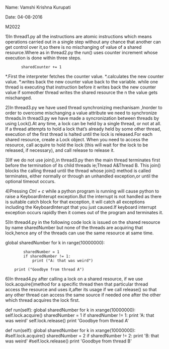 Name: Vamshi Krishna Kurupati

Date: 04-08-2016

M2022

1)In thread1.py all the instructions are atomic instructions which means operations carried out in a single step without any chance that another can get control over it,so there is no mischanging of value of a shared resource.Where as in thread2.py the run() uses counter increment whose execution is done within three steps.
     
           sharedCounter += 1

*.First the interpreter fetches the counter value.
*.calculates the new  counter value. 
*.writes back the new counter value back to the variable.
while one thread is executing that instruction before it writes back the new counter value if someother thread writes the shared resource the n the value gets mischanged.

2)In thread3.py we have used  thread synchronizing  mechanisam ,Inorder to order to overcome mischanging a value attribute we need to synchronize threads.In thread3.py we have made a syncronization between threads by using Lock().At any time, a lock can be held by a single thread, or not at all. If a thread attempts to hold a lock that’s already held by some other thread, execution of the first thread is halted until the lock is released.For each shared resource, create a Lock object. When you need to access the resource, call acquire to hold the lock (this will wait for the lock to be released, if necessary), and call release to release it.

3)If we do not use join(),in thread3.py then the main thread terminates first before the termination of its child threads ie;Thread A&Thread B. This join() blocks the calling thread until the thread whose join() method is called terminates, either normally or through an unhandled exception,or until the optional timeout occurs.

4)Pressing *Ctrl + c* while a python program is running will cause python to raise a KeyboardInterupt exception.But the interrupt is not handled as there is suitable catch block for that exception, it will catch all exceptions including the KeyboardInterupt that you just caused.If keyboard interrupt exception occurs rapidly then it comes out of the program and terminates it.

5)In thread4.py in the following code lock is issued on the shared resource by name sharedNumber but none of the threads are acquiring that lock,hence any of the threads can use the same resource at same time.

  global sharedNumber
        for k in range(10000000):
          
            sharedNumber = 1
            if sharedNumber != 1:
                print ("A: that was weird")
            
        print ("Goodbye from thread A")


6)In thread4.py after calling a lock on a shared resource,  if we use lock.acquire()method for a specific thread then that particular thread access the resource and uses it,after its usage if we call release() so that any other thread can access the same source if needed one after the other which thread acquires the lock first.

def run(self):
        global sharedNumber
        for k in xrange(10000000):
            self.lock.acquire()
            sharedNumber = 1
            if sharedNumber != 1:
                print 'A: that was weird'
            self.lock.release()
        print 'Goodbye from thread A'
        
        
 def run(self):
        global sharedNumber
        for k in xrange(10000000):
            #self.lock.acquire()
            sharedNumber = 2
            if sharedNumber != 2:
                print 'B: that was weird'
            #self.lock.release()
        print 'Goodbye from thread B'


